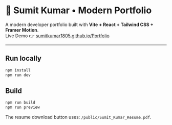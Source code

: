 # 🚀 Sumit Kumar • Modern Portfolio  

A modern developer portfolio built with **Vite + React + Tailwind CSS + Framer Motion**.  
Live Demo 👉 [sumitkumar1805.github.io/Portfolio](https://sumitkumar1805.github.io/Portfolio/)

---

## Run locally
```bash
npm install
npm run dev
```

## Build
```bash
npm run build
npm run preview
```

The resume download button uses: `/public/Sumit_Kumar_Resume.pdf`.
